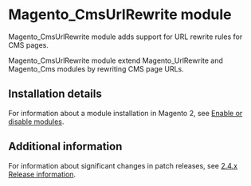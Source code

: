 # Magento_CmsUrlRewrite module
 
Magento_CmsUrlRewrite module adds support for URL rewrite rules for CMS pages. 

Magento_CmsUrlRewrite module extend Magento_UrlRewrite and Magento_Cms modules by rewriting CMS page URLs.

## Installation details

For information about a module installation in Magento 2, see [Enable or disable modules](http://devdocs.magento.com/guides/v2.1/install-gde/install/cli/install-cli-subcommands-enable.html).

## Additional information

For information about significant changes in patch releases, see [2.4.x Release information](https://devdocs.magento.com/guides/v2.4/release-notes/bk-release-notes.html).
